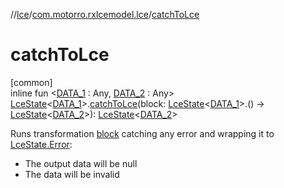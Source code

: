 //[lce](../../index.md)/[com.motorro.rxlcemodel.lce](index.md)/[catchToLce](catch-to-lce.md)

# catchToLce

[common]\
inline fun &lt;[DATA_1](catch-to-lce.md) : Any, [DATA_2](catch-to-lce.md) : Any&gt; [LceState](-lce-state/index.md)&lt;[DATA_1](catch-to-lce.md)&gt;.[catchToLce](catch-to-lce.md)(block: [LceState](-lce-state/index.md)&lt;[DATA_1](catch-to-lce.md)&gt;.() -&gt; [LceState](-lce-state/index.md)&lt;[DATA_2](catch-to-lce.md)&gt;): [LceState](-lce-state/index.md)&lt;[DATA_2](catch-to-lce.md)&gt;

Runs transformation [block](catch-to-lce.md) catching any error and wrapping it to [LceState.Error](-lce-state/-error/index.md):

- 
   The output data will be null
- 
   The data will be invalid
